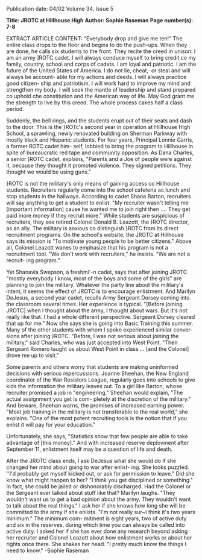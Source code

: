Publication date: 04/02
Volume 34, Issue 5

**Title: JROTC at Hillhouse High**
**Author: Sophie Raseman**
**Page number(s): 7-8**

EXTRACT ARTICLE CONTENT:
"Everybody drop and give me ten!" The 
entire class drops to the floor and begins to 
do the push-ups. When they are done, he 
calls six students to the front. They recite 
the creed in unison: 
I am an army ]ROTC cadet. I will 
always conduce myself to bring 
credit co my family, country, 
school and corps of cadets. I am 
loyal and patriotic. I am the 
future of the United States of 
America. I do not lie, cheat,· or 
steal and will always be account-
able for my actions and deeds. I 
will always practice good citizen-
ship and patriotism. I will work 
hard to improve my mind and 
strengthen my body. I will seek 
the mantle of leadership and 
stand prepared co uphold che 
constitution and the American 
way of life. May God grant me 
the strength to live by this creed. 
The whole process cakes half a class period. 


Suddenly, the bell rings, and the students 
erupt out of their seats and dash to the 
door. 
This is the }ROTc's second year in 
operation at Hillhouse High School, a 
sprawling, newly renovated building on 
Sherman Parkway with mostly black and 
Hispanic students. For four years, Principal 
Lonnie Garris, a former ROTC cadet him-
self, lobbied to bring the program to 
Hillhouse in spite of bureaucratic red tape 
and community opposition. As Dana 
Charles, a senior ]ROTC cadet, explains, 
"Parents and a Joe of people were against it, 
because they thought it promoted violence. 
They signed petitions. They thought we 
would be using guns." 


}ROTC is not the military's only means 
of gaining access co Hillhouse students. 
Recruiters regularly come into the school 
cafeteria ac lunch and stop students in the 
hallways. According to cadet Shana Barton, 
recruiters will say anything to get a student 
to enlist. "My recruiter wasn't telling me 
[important information] cause he wanted 
me to join right then .... They get paid 
more money if they recruit more." While 
students are suspicious of recruiters, they 
see retired Colonel Donald B. Leazott, the 
}ROTC director, as an ally. The military is 
anxious co distinguish }ROTC from its direct 
recruitment programs. On the school's 
website, the JROTC at Hillhouse says its 
mission is "To motivate young people to be 
better citizens." Above all, Colonel Leazott 
wanes to emphasize that his program is not 
a recruitment tool. "We don't work with 
recruiters," he insists. "We are not a recruit-
ing program." 


Yet Shanavia Swepson, a freshmi'-n 
cadet, says that after joining JROTC "mostly 
everybody I know, most of the boys and 
some of the girls" are planning to join the 
military. Whatever the party line about the 
military's intent, it seems the effect of 
JROTC is to encourage enlistment. And 
Marilyn DeJesus, a second year cadet, 
recalls Army Sergeant Dorsey coming into 
the classroom several times. Her experience 
is typical. "[Before joining JROTC] when I 
thought about the army, I thought about 
wars. But it's not really like that. I had a 
whole different perspective. Sergeant 
Dorsey cleared that up for me." Now she 
says she is going into Basic Training this 
summer. Many of the other students with 
whom I spoke experienced similar conver-
sions after joining }ROTC. "Before, I was not 
serious about joining the military," said 
Charles, who was just accepted into West 
Point. "Then Sergeant Romero taught us 
about West Point in class ... [and the 
Colonel] drove me up to visit." 


Some parents and others worry that 
students are making uninformed decisions 
with 
serious 
repercussions. 
Joanne 
Sheehan, the New England coordinator of 
the War Resistors League, regularly goes 
into schools to give kids the information 
the military leaves out. To a girl like 
Barton, whose recruiter promised a job in 
"engineering," Sheehan would explain, 
"The actual assignment you get is com-
pletely at the discretion of the military." 
And beware, Sheehan warns, the promises 
of increased earning power. "Most job 
training in the military is not transferable 
to the real world," she explains. "One of 
the most potent recruiting tools is the 
notion that if you enlist it will pay for your 
education." 


Unfortunately, she says, 
"Statistics show that few people are able to 
take advantage of [this money]." And with 
increased 
reserve 
deplovment 
after 
September 11, enlistment itself may be a 
question of life and death. 


After the JROTC class ends, I ask 
DeJesus what she would do if she changed 
her mind about going to war after enlist-
ing. She looks puzzled. ''I'd probably get 
myself kicked out, or ask for permission to 
leave." Did she know what might happen 
to her? "I think you get disciplined or 
something." In fact, she could be jailed or 
dishonorably discharged. Had the Colonel 
or the Sergeant ever talked about stuff like 
that? Marilyn laughs. "They wouldn't want 
us to get a bad opinion about the army. 
They wouldn't want to talk about the real 
things." I ask her if she knows how long she 
will be committed to the army if she 
enlists. "I'm not really sur~I think it's 
two years minimum." The minimum com-
mitment is eight years, two of active duty 
and six in the reserves, during which time 
you can always be called into active duty. I 
asked her if she has ever done any research 
beyond asking her recruiter and Colonel 
Leazott about how enlistment works or 
about her rights once there. She shakes her 
head. "I pretty much know the things I 
need to know." 
-Sophie Raseman